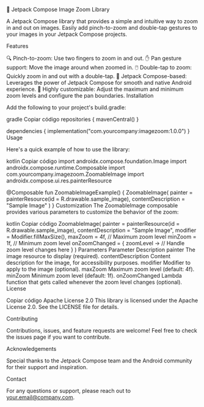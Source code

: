 📸 Jetpack Compose Image Zoom Library

A Jetpack Compose library that provides a simple and intuitive way to zoom in and out on images. Easily add pinch-to-zoom and double-tap gestures to your images in your Jetpack Compose projects.

Features

🔍 Pinch-to-zoom: Use two fingers to zoom in and out.
✋ Pan gesture support: Move the image around when zoomed in.
🖱️ Double-tap to zoom: Quickly zoom in and out with a double-tap.
🚀 Jetpack Compose-based: Leverages the power of Jetpack Compose for smooth and native Android experience.
🎨 Highly customizable: Adjust the maximum and minimum zoom levels and configure the pan boundaries.
Installation

Add the following to your project's build.gradle:

gradle
Copiar código
repositories {
    mavenCentral()
}

dependencies {
    implementation("com.yourcompany:imagezoom:1.0.0")
}
Usage

Here's a quick example of how to use the library:

kotlin
Copiar código
import androidx.compose.foundation.Image
import androidx.compose.runtime.Composable
import com.yourcompany.imagezoom.ZoomableImage
import androidx.compose.ui.res.painterResource

@Composable
fun ZoomableImageExample() {
    ZoomableImage(
        painter = painterResource(id = R.drawable.sample_image),
        contentDescription = "Sample Image"
    )
}
Customization
The ZoomableImage composable provides various parameters to customize the behavior of the zoom:

kotlin
Copiar código
ZoomableImage(
    painter = painterResource(id = R.drawable.sample_image),
    contentDescription = "Sample Image",
    modifier = Modifier.fillMaxSize(),
    maxZoom = 4f, // Maximum zoom level
    minZoom = 1f, // Minimum zoom level
    onZoomChanged = { zoomLevel ->
        // Handle zoom level changes here
    }
)
Parameters
Parameter	Description
painter	The image resource to display (required).
contentDescription	Content description for the image, for accessibility purposes.
modifier	Modifier to apply to the image (optional).
maxZoom	Maximum zoom level (default: 4f).
minZoom	Minimum zoom level (default: 1f).
onZoomChanged	Lambda function that gets called whenever the zoom level changes (optional).
License

Copiar código
Apache License 2.0
This library is licensed under the Apache License 2.0. See the LICENSE file for details.

Contributing

Contributions, issues, and feature requests are welcome! Feel free to check the issues page if you want to contribute.

Acknowledgements

Special thanks to the Jetpack Compose team and the Android community for their support and inspiration.

Contact

For any questions or support, please reach out to your.email@company.com.
